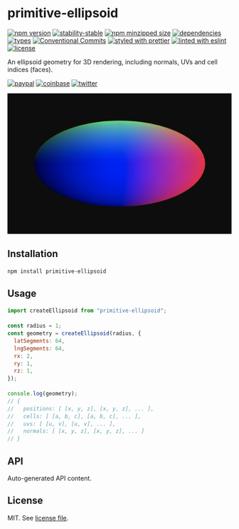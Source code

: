 # primitive-ellipsoid

[![npm version](https://img.shields.io/npm/v/primitive-ellipsoid)](https://www.npmjs.com/package/primitive-ellipsoid)
[![stability-stable](https://img.shields.io/badge/stability-stable-green.svg)](https://www.npmjs.com/package/primitive-ellipsoid)
[![npm minzipped size](https://img.shields.io/bundlephobia/minzip/primitive-ellipsoid)](https://www.npmjs.com/package/primitive-ellipsoid)
[![dependencies](https://img.shields.io/david/dmnsgn/primitive-ellipsoid)](https://github.com/dmnsgn/primitive-ellipsoid/blob/main/package.json)
[![types](https://img.shields.io/npm/types/primitive-ellipsoid)](https://github.com/microsoft/TypeScript)
[![Conventional Commits](https://img.shields.io/badge/Conventional%20Commits-1.0.0-fa6673.svg)](https://conventionalcommits.org)
[![styled with prettier](https://img.shields.io/badge/styled_with-Prettier-f8bc45.svg?logo=prettier)](https://github.com/prettier/prettier)
[![linted with eslint](https://img.shields.io/badge/linted_with-ES_Lint-4B32C3.svg?logo=eslint)](https://github.com/eslint/eslint)
[![license](https://img.shields.io/github/license/dmnsgn/primitive-ellipsoid)](https://github.com/dmnsgn/primitive-ellipsoid/blob/main/LICENSE.md)

An ellipsoid geometry for 3D rendering, including normals, UVs and cell indices (faces).

[![paypal](https://img.shields.io/badge/donate-paypal-informational?logo=paypal)](https://paypal.me/dmnsgn)
[![coinbase](https://img.shields.io/badge/donate-coinbase-informational?logo=coinbase)](https://commerce.coinbase.com/checkout/56cbdf28-e323-48d8-9c98-7019e72c97f3)
[![twitter](https://img.shields.io/twitter/follow/dmnsgn?style=social)](https://twitter.com/dmnsgn)

![](https://raw.githubusercontent.com/dmnsgn/primitive-ellipsoid/main/screenshot.gif)

## Installation

```bash
npm install primitive-ellipsoid
```

## Usage

```js
import createEllipsoid from "primitive-ellipsoid";

const radius = 1;
const geometry = createEllipsoid(radius, {
  latSegments: 64,
  lngSegments: 64,
  rx: 2,
  ry: 1,
  rz: 1,
});

console.log(geometry);
// {
//   positions: [ [x, y, z], [x, y, z], ... ],
//   cells: [ [a, b, c], [a, b, c], ... ],
//   uvs: [ [u, v], [u, v], ... ],
//   normals: [ [x, y, z], [x, y, z], ... ]
// }
```

## API

<!-- api-start -->

Auto-generated API content.

<!-- api-end -->

## License

MIT. See [license file](https://github.com/dmnsgn/primitive-ellipsoid/blob/main/LICENSE.md).
